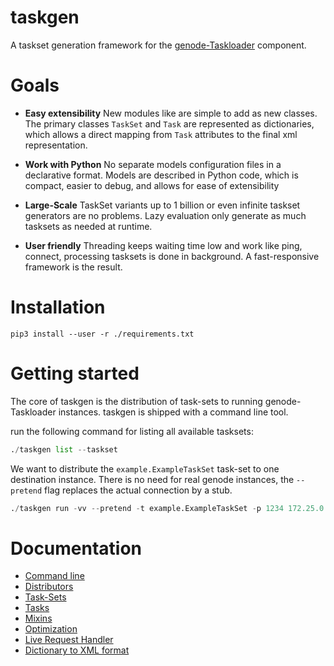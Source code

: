 # taskgen

A taskset generation framework for the
[genode-Taskloader](https://github.com/argos-research/genode-Taskloader)
component.


# Goals
- **Easy extensibility** New modules like are simple to add as new classes. The
  primary classes `TaskSet` and `Task` are represented as dictionaries, which
  allows a direct mapping from `Task` attributes to the final xml
  representation.
  
- **Work with Python** No separate models configuration files in a declarative
  format. Models are described in Python code, which is compact, easier to
  debug, and allows for ease of extensibility
  
- **Large-Scale** TaskSet variants up to 1 billion or even infinite taskset
  generators are no problems. Lazy evaluation only generate as much tasksets as
  needed at runtime.
  
- **User friendly** Threading keeps waiting time low and work like ping,
  connect, processing tasksets is done in background. A fast-responsive
  framework is the result.


# Installation

```
pip3 install --user -r ./requirements.txt
```


# Getting started
The core of taskgen is the distribution of task-sets to running
genode-Taskloader instances. taskgen is shipped with a command line tool.

run the following command for listing all available tasksets:

```Python
./taskgen list --taskset
```

We want to distribute the `example.ExampleTaskSet` task-set to one destination
instance. There is no need for real genode instances, the `--pretend` flag
replaces the actual connection by a stub.

```Python
./taskgen run -vv --pretend -t example.ExampleTaskSet -p 1234 172.25.0.1
```

# Documentation
* [Command line](docs/commandline.md)
* [Distributors](docs/distributor.md)
* [Task-Sets](docs/taskset.md)
* [Tasks](docs/tasks.md)
* [Mixins](docs/mixins.md)
* [Optimization](docs/optimization.md)
* [Live Request Handler](docs/live.md)
* [Dictionary to XML format](docs/dict2xml.md)
